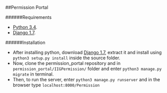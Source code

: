 ##Permission Portal

######Requirements
* [Python 3.4](https://www.python.org/downloads/).
* [Django 1.7](https://pypi.python.org/pypi/Django/1.7).

######Installation
* After installing python, download [Django 1.7](https://pypi.python.org/pypi/Django/1.7), extract it and install using `python3 setup.py install` inside the source folder.
* Now, clone the permission\_portal repository and in `permission_portal/IIGPermission/` folder and enter `python3 manage.py migrate` in terminal.
* Then, to run the server, enter `python3 manage.py runserver` and in the browser type `localhost:8000/Permission`
